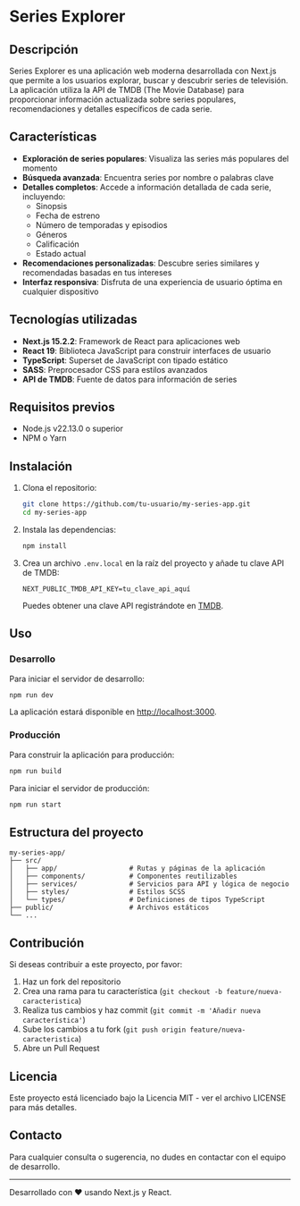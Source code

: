# Series Explorer

## Descripción

Series Explorer es una aplicación web moderna desarrollada con Next.js que permite a los usuarios explorar, buscar y descubrir series de televisión. La aplicación utiliza la API de TMDB (The Movie Database) para proporcionar información actualizada sobre series populares, recomendaciones y detalles específicos de cada serie.

## Características

- **Exploración de series populares**: Visualiza las series más populares del momento
- **Búsqueda avanzada**: Encuentra series por nombre o palabras clave
- **Detalles completos**: Accede a información detallada de cada serie, incluyendo:
  - Sinopsis
  - Fecha de estreno
  - Número de temporadas y episodios
  - Géneros
  - Calificación
  - Estado actual
- **Recomendaciones personalizadas**: Descubre series similares y recomendadas basadas en tus intereses
- **Interfaz responsiva**: Disfruta de una experiencia de usuario óptima en cualquier dispositivo

## Tecnologías utilizadas

- **Next.js 15.2.2**: Framework de React para aplicaciones web
- **React 19**: Biblioteca JavaScript para construir interfaces de usuario
- **TypeScript**: Superset de JavaScript con tipado estático
- **SASS**: Preprocesador CSS para estilos avanzados
- **API de TMDB**: Fuente de datos para información de series

## Requisitos previos

- Node.js v22.13.0 o superior
- NPM o Yarn

## Instalación

1. Clona el repositorio:

   ```bash
   git clone https://github.com/tu-usuario/my-series-app.git
   cd my-series-app
   ```

2. Instala las dependencias:

   ```bash
   npm install
   ```

3. Crea un archivo `.env.local` en la raíz del proyecto y añade tu clave API de TMDB:

   ```
   NEXT_PUBLIC_TMDB_API_KEY=tu_clave_api_aquí
   ```

   Puedes obtener una clave API registrándote en [TMDB](https://www.themoviedb.org/documentation/api).

## Uso

### Desarrollo

Para iniciar el servidor de desarrollo:

```bash
npm run dev
```

La aplicación estará disponible en [http://localhost:3000](http://localhost:3000).

### Producción

Para construir la aplicación para producción:

```bash
npm run build
```

Para iniciar el servidor de producción:

```bash
npm run start
```

## Estructura del proyecto

```
my-series-app/
├── src/
│   ├── app/                  # Rutas y páginas de la aplicación
│   ├── components/           # Componentes reutilizables
│   ├── services/             # Servicios para API y lógica de negocio
│   ├── styles/               # Estilos SCSS
│   └── types/                # Definiciones de tipos TypeScript
├── public/                   # Archivos estáticos
└── ...
```

## Contribución

Si deseas contribuir a este proyecto, por favor:

1. Haz un fork del repositorio
2. Crea una rama para tu característica (`git checkout -b feature/nueva-caracteristica`)
3. Realiza tus cambios y haz commit (`git commit -m 'Añadir nueva característica'`)
4. Sube los cambios a tu fork (`git push origin feature/nueva-caracteristica`)
5. Abre un Pull Request

## Licencia

Este proyecto está licenciado bajo la Licencia MIT - ver el archivo LICENSE para más detalles.

## Contacto

Para cualquier consulta o sugerencia, no dudes en contactar con el equipo de desarrollo.

---

Desarrollado con ❤️ usando Next.js y React.
